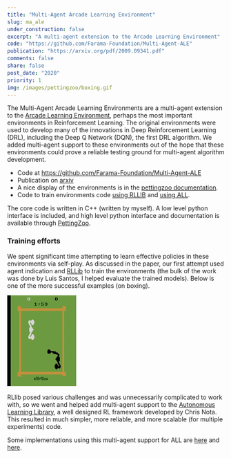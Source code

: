 ```yaml
---
title: "Multi-Agent Arcade Learning Environment"
slug: ma_ale
under_construction: false
excerpt: "A multi-agent extension to the Arcade Learning Environment"
code: "https://github.com/Farama-Foundation/Multi-Agent-ALE"
publication: "https://arxiv.org/pdf/2009.09341.pdf"
comments: false
share: false
post_date: "2020"
priority: 1
img: /images/pettingzoo/boxing.gif
---
```


The Multi-Agent Arcade Learning Environments are a multi-agent extension to the [Arcade Learning Environment](https://github.com/mgbellemare/Arcade-Learning-Environment), perhaps the most important environments in Reinforcement Learning.
The original environments were used to develop many of the innovations in Deep Reinforcement Learning (DRL), including the Deep Q Network (DQN), the first DRL algorithm.
We added multi-agent support to these environments out of the hope that these environments could prove a reliable testing ground for multi-agent algorithm development.

* Code at https://github.com/Farama-Foundation/Multi-Agent-ALE
* Publication on [arxiv](https://arxiv.org/pdf/2009.09341.pdf)
* A nice display of the environments is in the [pettingzoo documentation](https://pettingzoo.farama.org/atari).
* Code to train environments code [using RLLIB](https://github.com/justinkterry/MA-ALE-paper) and [using ALL](https://gist.github.com/benblack769/cbf4c0a674ad24d0e095263a0b553726).

The core code is written in C++ (written by myself). A low level python interface is included, and high level python interface and documentation is available through [PettingZoo](https://pettingzoo.farama.org/atari).

### Training efforts

We spent significant time attempting to learn effective policies in these environments via self-play. As discussed in the paper, our first attempt used agent indication and [RLLib](https://docs.ray.io/en/master/rllib.html) to train the environments (the bulk of the work was done by Luis Santos, I helped evaluate the trained models).  Below is one of the more successful examples (on boxing).

![boxing](/images/pettingzoo/boxing.gif)

RLlib posed various challenges and was unnecessarily complicated to work with, so we went and helped add multi-agent support to the [Autonomous Learning Library](https://github.com/cpnota/autonomous-learning-library), a well designed RL framework developed by Chris Nota. This resulted in much simpler, more reliable, and more scalable (for multiple experiments) code.

Some implementations using this multi-agent support for ALL are [here](https://gist.github.com/benblack769/cbf4c0a674ad24d0e095263a0b553726) and [here](https://gist.github.com/benblack769/400b42d54b6e57034da1e5293166aa80).
